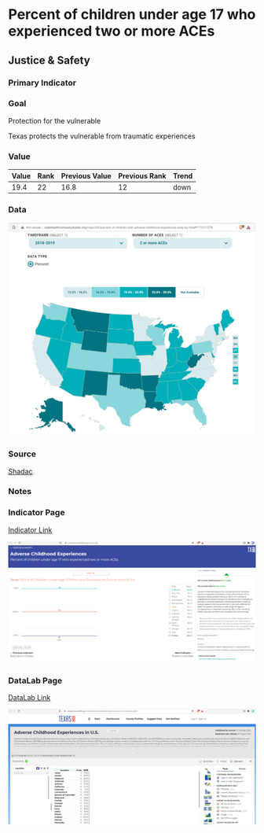 # Percent of children under age 17 who experienced two or more ACEs

## Justice & Safety

### Primary Indicator

### **Goal**

Protection for the vulnerable

Texas protects the vulnerable from traumatic experiences

### Value

|  Value      | Rank        | Previous Value | Previous Rank | Trend | 
| ----------- | ----------- | ----------- | ----------- | -----------|
|     19.4   | 22         |      16.8   |   12      | down      | 

### Data

![aces map](./aces_map.PNG)


### Source

[Shadac](http://statehealthcompare.shadac.org/map/243/percent-of-children-with-adverse-childhood-experiences-aces-by-total#173/31/279)

### Notes



### Indicator Page

[Indicator Link](https://indicators.texas2036.org/indicator/88)

![aces indicator](./indicator_aces.PNG)


### DataLab Page

[DataLab Link](https://datalab.texas2036.org/ivihssb/adverse-childhood-experiences-in-u-s?accesskey=jxfyob)

![aces](./datalab_aces.PNG)


